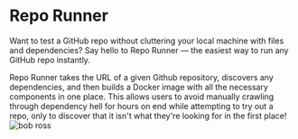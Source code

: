 # Repo Runner

Want to test a GitHub repo without cluttering your local machine with files and dependencies? Say hello to Repo Runner — the easiest way to run any GitHub repo instantly.

Repo Runner takes the URL of a given Github repository, discovers any dependencies, and then builds a Docker image with all the necessary components in one place. This allows users to avoid manually crawling through dependency hell for hours on end while attempting to try out a repo, only to discover that it isn't what they're looking for in the first place!
![bob ross](https://github.com/user-attachments/assets/87f72ef9-0ce4-4895-9b1f-6a4f2df99af6)
